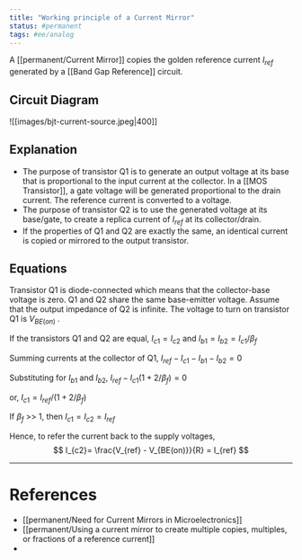 ```yaml
---
title: "Working principle of a Current Mirror"
status: #permanent
tags: #ee/analog 
---
```

A [[permanent/Current Mirror]] copies the golden reference current $I_{ref}$ generated by a [[Band Gap Reference]] circuit.

## Circuit Diagram

![[images/bjt-current-source.jpeg|400]]

## Explanation

- The purpose of transistor Q1 is to generate an output voltage at its base that is proportional to the input current at the collector. In a [[MOS Transistor]], a gate voltage will be generated proportional to the drain current. The reference current is converted to a voltage.
- The purpose of transistor Q2 is to use the generated voltage at its base/gate, to create a replica current of $I_{ref}$ at its collector/drain.
- If the properties of Q1 and Q2 are exactly the same, an identical current is copied or mirrored to the output transistor.

## Equations

Transistor Q1 is diode-connected which means that the collector-base voltage is zero. Q1 and Q2 share the same base-emitter voltage. Assume that the output impedance of Q2 is infinite. The voltage to turn on transistor Q1 is $V_{BE(on)}$ .

If the transistors Q1 and Q2 are equal,
$I_{c1} = I_{c2}$  and $I_{b1}=I_{b2}=I_{c1}/\beta_f$ 

Summing currents at the collector of Q1,
$I_{ref} - I_{c1} -I_{b1} - I_{b2} = 0$

Substituting for $I_{b1}$ and $I_{b2}$,
$I_{ref} - I_{c1}(1+2/\beta_f)=0$

or,
$I_{c1} = I_{ref}/(1+2/\beta_f)$

If $\beta_f$ >> 1, then $I_{c1}=I_{c2}=I_{ref}$

Hence, to refer the current back to the supply voltages,
$$
I_{c2}=
\frac{V_{ref} - V_{BE(on)}}{R} = I_{ref}
$$

---
# References

- [[permanent/Need for Current Mirrors in Microelectronics]]
- [[permanent/Using a current mirror to create multiple copies, multiples, or fractions of a reference current]]
- 